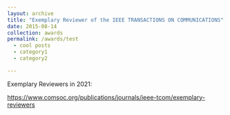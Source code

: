 ```yaml
---
layout: archive
title: "Exemplary Reviewer of the IEEE TRANSACTIONS ON COMMUNICATIONS"
date: 2015-08-14
collection: awards
permalink: /awards/test
  - cool posts
  - category1
  - category2

---
```




Exemplary Reviewers in 2021:

https://www.comsoc.org/publications/journals/ieee-tcom/exemplary-reviewers